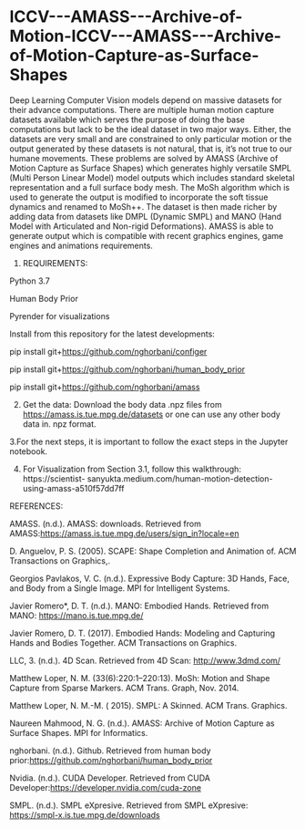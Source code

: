 # ICCV---AMASS---Archive-of-Motion-ICCV---AMASS---Archive-of-Motion-Capture-as-Surface-Shapes
Deep Learning Computer Vision models depend on massive datasets for their advance computations. There are multiple human motion capture datasets available which serves the purpose of doing the base computations but lack to be the ideal dataset in two major ways. Either, the datasets are very small and are constrained to only particular motion or the output generated by these datasets is not natural, that is, it’s not true to our humane movements. These problems are solved by AMASS (Archive of Motion Capture as Surface Shapes) which generates highly versatile SMPL (Multi Person Linear Model) model outputs which includes standard skeletal representation and a full surface body mesh. The MoSh algorithm which is used to generate the output is modified to incorporate the soft tissue dynamics and renamed to MoSh++. The dataset is then made richer by adding data from datasets like DMPL (Dynamic SMPL) and MANO (Hand Model with Articulated and Non-rigid Deformations). AMASS is able to generate output which is compatible with recent graphics engines, game engines and animations requirements.

1. REQUIREMENTS:

Python 3.7

Human Body Prior

Pyrender for visualizations

Install from this repository for the latest developments:

pip install git+https://github.com/nghorbani/configer

pip install git+https://github.com/nghorbani/human_body_prior

pip install git+https://github.com/nghorbani/amass

2. Get the data:
Download the body data .npz files from https://amass.is.tue.mpg.de/datasets or one can
use any other body data in. npz format.

3.For the next steps, it is important to follow the exact steps in the Jupyter notebook.

4. For Visualization from Section 3.1, follow this walkthrough: https://scientist-
sanyukta.medium.com/human-motion-detection-using-amass-a510f57dd7ff

REFERENCES:

AMASS. (n.d.). AMASS: downloads. Retrieved from AMASS:https://amass.is.tue.mpg.de/users/sign_in?locale=en

D. Anguelov, P. S. (2005). SCAPE: Shape Completion and Animation of. ACM Transactions on
Graphics,. 

Georgios Pavlakos, V. C. (n.d.). Expressive Body Capture: 3D Hands, Face, and Body from a Single
Image. MPI for Intelligent Systems.

Javier Romero*, D. T. (n.d.). MANO: Embodied Hands. Retrieved from MANO:
https://mano.is.tue.mpg.de/

Javier Romero, D. T. (2017). Embodied Hands: Modeling and Capturing Hands and Bodies Together.
ACM Transactions on Graphics.

LLC, 3. (n.d.). 4D Scan. Retrieved from 4D Scan: http://www.3dmd.com/

Matthew Loper, N. M. (33(6):220:1–220:13). MoSh: Motion and Shape Capture from Sparse Markers. ACM Trans. Graph, Nov. 2014.

Matthew Loper, N. M.-M. ( 2015). SMPL: A Skinned. ACM Trans. Graphics.

Naureen Mahmood, N. G. (n.d.). AMASS: Archive of Motion Capture as Surface Shapes. MPI for
Informatics.

nghorbani. (n.d.). Github. Retrieved from human body prior:https://github.com/nghorbani/human_body_prior

Nvidia. (n.d.). CUDA Developer. Retrieved from CUDA Developer:https://developer.nvidia.com/cuda-zone

SMPL. (n.d.). SMPL eXpresive. Retrieved from SMPL eXpresive: https://smpl-x.is.tue.mpg.de/downloads
